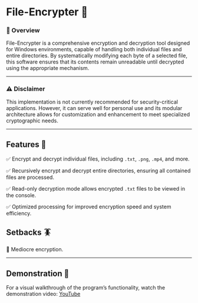 # File-Encrypter 📂

### **🎯 Overview**
File-Encrypter is a comprehensive encryption and decryption tool designed for Windows environments, capable of handling both individual files and entire directories. By systematically modifying each byte of a selected file, this software ensures that its contents remain unreadable until decrypted using the appropriate mechanism.

---

### **⚠️ Disclaimer**
This implementation is not currently recommended for security-critical applications. However, it can serve well for personal use and its modular architecture allows for customization and enhancement to meet specialized cryptographic needs.

---

## Features 🔐

✅ Encrypt and decrypt individual files, including `.txt`, `.png`, `.mp4`, and more.

✅ Recursively encrypt and decrypt entire directories, ensuring all contained files are processed.

✅ Read-only decryption mode allows encrypted `.txt` files to be viewed in the console.

✅ Optimized processing for improved encryption speed and system efficiency.

## Setbacks 🪳
📛 Mediocre encryption.

---

## Demonstration 🎥

For a visual walkthrough of the program’s functionality, watch the demonstration video: [YouTube](https://www.youtube.com/watch?v=X3O1fwBlgvs)


